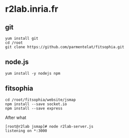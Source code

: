 # r2lab.inria.fr

## git

    yum install git
    cd /root
    git clone https://github.com/parmentelat/fitsophia.git
    
## node.js

    yum install -y nodejs npm
    

## fitsophia
 
    cd /root/fitsophia/website/jsmap
    npm install --save socket.io
    npm install --save express
    
After what
     
    [root@r2lab jsmap]# node r2lab-server.js
    listening on *:3000	     

